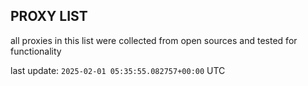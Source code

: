 ## PROXY LIST

all proxies in this list were collected from open sources and tested for functionality

last update: `2025-02-01 05:35:55.082757+00:00` UTC